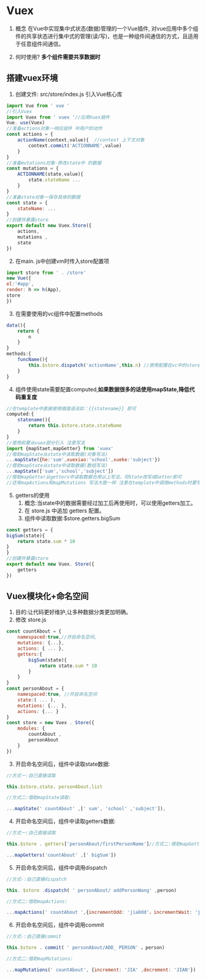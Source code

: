 # Vuex

1. 概念
在Vue中实现集中式状态(数据)管理的一个Vue插件, 对vue应用中多个组件的共享状态进行集中式的管理(读/写)，也是一种组件间通信的方式，且适用于任意组件间通信。

2. 何时使用?  **多个组件需要共享数据时**

## 搭建vuex环境
1. 创建文件: src/store/index.js 引入Vue核心库
```js
import Vue from ' vue '
//引入Vuex
import Vuex from ' vuex '//应用Vuex插件
Vue. use(Vuex)
//准备actions对象一响应组件 中用户的动作
const actions = {
    actionName(context,value){  //context 上下文对象
        context.commit('ACTIONNAME',value)
    }
}
//准备mutations对象-修改state中 的数据
const mutations = {
    ACTIONNAME(state,value){
        state.stateName ...
    }
}
//准备state对象一保存具体的数据
const state = {
    stateName: ...
}
//创建并暴露store
export default new Vuex.Store({
    actions,
    mutations ,
    state
})
```
2. 在main. js中创建vm时传入store配置项
```js
import store from ' . /store'
new Vue({
el:'#app',
render: h => h(App),
store
})
```
3. 在需要使用的vc组件中配置methods
```js
data(){
    return {
        n
    }
}
methods:{
    funcName(){
        this.$store.dispatch('actionName',this.n) //使用配置在vc中的store，调用dispatch方法
    }
}
```
4. 组件使用state需要配置computed,**如果数据很多的话使用mapState,降低代码重复度**
```js
//在template中直接使用插值语法如：{{statename}} 即可
computed:{
    statename(){
        return this.$store.state.stateName
    }
}
//使用前要从vuex部分引入 注意写法
import {mapStaet,mapGetter} from 'vuex'
//借助mapState从state中读取数据(对象写法)
...mapState({he:'sum',xuexiao:'school',xueke:'subject'})
//借助mapState从state中读取数据(数组写法)
...mapState(['sum','school','subject'])
//借助mapGetter从getters中读取数据也用以上写法，将State改写成Getter即可
//还有mapActions和mapMutations 写法大致一样 注意在template中调用methods时要写入参数
```
5. getters的使用
    1. 概念:当state中的数据需要经过加工后再使用时，可以使用getters加工。
    2. 在 store.js 中追加 getters 配置。
    3. 组件中读取数据:$store.getters.bigSum
```js
const getters = {
bigSum(state){
    return state.sum * 10
}
}
//创建并暴露store
export default new Vuex. Store({
    getters
})
```
## Vuex模块化+命名空间

1. 目的:让代码更好维护,让多种数据分类更加明确。
2. 修改 store.js
```js
const countAbout = {
    namespaced:true,//开启命名空间,
    mutations: {...},
    actions: { ... },
    getters:{
        bigSum(state){
            return state.sum * 10
        }
    }
}
const personAbout = {
    namespaced:true, //开启命名空间
    state:( ... ),
    mutations: {... },
    actions: {... }
}
const store = new Vuex . Store({
    modules: {
        countAbout ,
        personAbout
    }
})
```
3. 开启命名空间后，组件中读取state数据:
```js
//方式一:自己直接读取

this.$store.state. personAbout.list

//方式二:借助mapState读取:

...mapState(' countAbout' ,[' sum', 'school' ,'subject']),
```
4. 开启命名空间后，组件中读取getters数据:
```js
//方式一:自己直接读取

this.$store . getters['personAbout/firstPersonName']//方式二:借助mapGetters读取:

...mapGetters('countAbout' ,[' bigSum'])
```
5. 开启命名空间后，组件中调用dispatch
```js
//方式-:自己直接dispatch

this. $store .dispatch( ' personAbout/ addPersonWang' ,person)

//方式二:借助mapActions:

...mapActions(' countAbout ',{incrementOdd: 'jiaOdd'，incrementWait: 'jiaWait'})
```
6. 开启命名空间后，组件中调用commit
```js
//方式-:自己直接commit

this.$store . commit( ' personAbout/ADD_ PERSON' ，person)

//方式二:借助mapMutations:

...mapMutations(' countAbout', {increment: 'JIA' ,decrement: 'JIAN'})
```